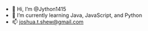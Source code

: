 - 👋 Hi, I’m @Jython1415
- 🌱 I’m currently learning Java, JavaScript, and Python
- 📫 joshua.t.shew@gmail.com
